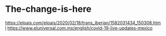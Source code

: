 # The-change-is-here
https://elpais.com/elpais/2020/02/18/trans_iberian/1582031434_150308.html
https://www.eluniversal.com.mx/english/covid-19-live-updates-mexico
